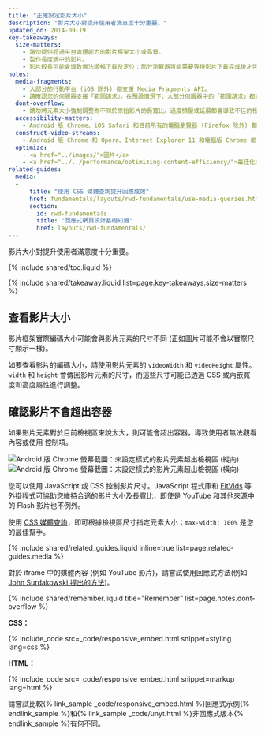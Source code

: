 ```yaml
---
title: "正確設定影片大小"
description: "影片大小對提升使用者滿意度十分重要。"
updated_on: 2014-09-19
key-takeaways:
  size-matters:
    - 請勿提供超過平台處理能力的影片框架大小或品質。
    - 製作長度適中的影片。
    - 影片較長可能會導致無法順暢下載及定位：部分瀏覽器可能需要等待影片下載完成後才可播放。
notes:
  media-fragments:
    - 大部分的行動平台 (iOS 除外) 都支援 Media Fragments API。
    - 請確認您的伺服器支援「範圍請求」。在預設情況下，大部分伺服器中的「範圍請求」都會處於啟用狀態。不過，有些託管服務可能會關閉這項功能。
  dont-overflow:
    - 請勿將元素大小強制調整為不同於原始影片的長寬比。過度擠壓或延展都會導致不佳的視覺效果。
  accessibility-matters:
    - Android 版 Chrome、iOS Safari 和目前所有的電腦瀏覽器 (Firefox 除外) 都支援 track 元素 (請參閱 <a href="http://caniuse.com/track" title="Track 元素支援狀態">caniuse.com/track</a>)。此外，還有一些 polyfill。我們建議您使用 <a href='//www.delphiki.com/html5/playr/' title='Playr track 元素 polyfill'>Playr</a> 或 <a href='//captionatorjs.com/' title='Captionator track'>Captionator</a>。
  construct-video-streams:
    - Android 版 Chrome 和 Opera、Internet Explorer 11 和電腦版 Chrome 都支援 MSE，而且 <a href='http://wiki.mozilla.org/Platform/MediaSourceExtensions' title='Firefox Media Source Extensions 導入時間'>Firefox</a> 也已計畫提供這項支援。
  optimize:
    - <a href="../images/">圖片</a>
    - <a href="../../performance/optimizing-content-efficiency/">最佳化內容效率</a>
related-guides:
  media:
  -
      title: "使用 CSS 媒體查詢提升回應成效"
      href: fundamentals/layouts/rwd-fundamentals/use-media-queries.html
      section:
        id: rwd-fundamentals
        title: "回應式網頁設計基礎知識"
        href: layouts/rwd-fundamentals/
---
```


<p class="intro">
  影片大小對提升使用者滿意度十分重要。
</p>

{% include shared/toc.liquid %}

{% include shared/takeaway.liquid list=page.key-takeaways.size-matters %}


## 查看影片大小

影片框架實際編碼大小可能會與影片元素的尺寸不同 (正如圖片可能不會以實際尺寸顯示一樣)。

如要查看影片的編碼大小，請使用影片元素的 `videoWidth` 和 `videoHeight` 屬性。`width` 和 `height` 會傳回影片元素的尺寸，而這些尺寸可能已透過 CSS 或內嵌寬度和高度屬性進行調整。

## 確認影片不會超出容器

如果影片元素對於目前檢視區來說太大，則可能會超出容器，導致使用者無法觀看內容或使用
控制項。

<div class="mdl-grid">
  <img class="mdl-cell mdl-cell--6--col" alt="Android 版 Chrome 螢幕截圖：未設定樣式的影片元素超出檢視區 (縱向)" src="images/Chrome-Android-portrait-video-unstyled.png">
    <img class="mdl-cell mdl-cell--6--col" alt="Android 版 Chrome 螢幕截圖：未設定樣式的影片元素超出檢視區 (橫向)" src="images/Chrome-Android-landscape-video-unstyled.png">
</div>

您可以使用 JavaScript 或 CSS 控制影片尺寸。JavaScript 程式庫和 [FitVids](//fitvidsjs.com/) 等外掛程式可協助您維持合適的影片大小及長寬比，即使是 YouTube 和其他來源中的 Flash 影片也不例外。

使用 [CSS 媒體查詢](../../layouts/rwd-fundamentals/#use-css-media-queries-for-responsiveness)，即可根據檢視區尺寸指定元素大小；`max-width: 100%` 是您的最佳幫手。

{% include shared/related_guides.liquid inline=true list=page.related-guides.media %}

對於 iframe 中的媒體內容 (例如 YouTube 影片)，請嘗試使用回應式方法(例如 [John Surdakowski 提出的方法](//avexdesigns.com/responsive-youtube-embed/))。

{% include shared/remember.liquid title="Remember" list=page.notes.dont-overflow %}

**CSS：**

{% include_code src=_code/responsive_embed.html snippet=styling lang=css %}

**HTML：**

{% include_code src=_code/responsive_embed.html snippet=markup lang=html %}

請嘗試比較{% link_sample _code/responsive_embed.html %}回應式示例{% endlink_sample %}和{% link_sample _code/unyt.html %}非回應式版本{% endlink_sample %}有何不同。




